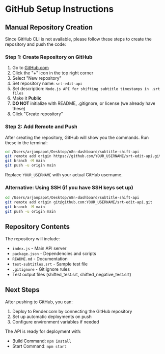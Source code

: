 # GitHub Setup Instructions

## Manual Repository Creation

Since GitHub CLI is not available, please follow these steps to create the repository and push the code:

### Step 1: Create Repository on GitHub
1. Go to [GitHub.com](https://github.com)
2. Click the "+" icon in the top right corner
3. Select "New repository"
4. Set repository name: `srt-edit-api`
5. Set description: `Node.js API for shifting subtitle timestamps in .srt files`
6. Make it **Public**
7. **DO NOT** initialize with README, .gitignore, or license (we already have these)
8. Click "Create repository"

### Step 2: Add Remote and Push
After creating the repository, GitHub will show you the commands. Run these in the terminal:

```bash
cd /Users/arjanpapot/Desktop/n8n-dashboard/subtitle-shift-api
git remote add origin https://github.com/YOUR_USERNAME/srt-edit-api.git
git branch -M main
git push -u origin main
```

Replace `YOUR_USERNAME` with your actual GitHub username.

### Alternative: Using SSH (if you have SSH keys set up)
```bash
cd /Users/arjanpapot/Desktop/n8n-dashboard/subtitle-shift-api
git remote add origin git@github.com:YOUR_USERNAME/srt-edit-api.git
git branch -M main
git push -u origin main
```

## Repository Contents
The repository will include:
- `index.js` - Main API server
- `package.json` - Dependencies and scripts
- `README.md` - Documentation
- `test-subtitles.srt` - Sample test file
- `.gitignore` - Git ignore rules
- Test output files (shifted_test.srt, shifted_negative_test.srt)

## Next Steps
After pushing to GitHub, you can:
1. Deploy to Render.com by connecting the GitHub repository
2. Set up automatic deployments on push
3. Configure environment variables if needed

The API is ready for deployment with:
- Build Command: `npm install`
- Start Command: `npm start`